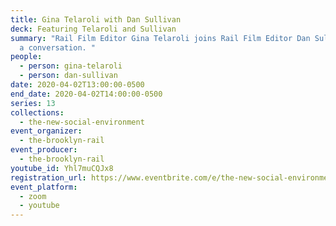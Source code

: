 ```yaml
---
title: Gina Telaroli with Dan Sullivan
deck: Featuring Telaroli and Sullivan
summary: "Rail Film Editor Gina Telaroli joins Rail Film Editor Dan Sullivan for
  a conversation. "
people:
  - person: gina-telaroli
  - person: dan-sullivan
date: 2020-04-02T13:00:00-0500
end_date: 2020-04-02T14:00:00-0500
series: 13
collections:
  - the-new-social-environment
event_organizer:
  - the-brooklyn-rail
event_producer:
  - the-brooklyn-rail
youtube_id: Yhl7muCQJx8
registration_url: https://www.eventbrite.com/e/the-new-social-environment-13-gina-telaroli-and-dan-sullivan-tickets-101363264252#
event_platform:
  - zoom
  - youtube
---
```

